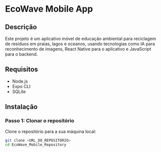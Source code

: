 # EcoWave Mobile App

## Descrição
Este projeto é um aplicativo móvel de educação ambiental para reciclagem de resíduos em praias, lagos e oceanos, usando tecnologias como IA para reconhecimento de imagens, React Native para o aplicativo e JavaScript para o backend.

## Requisitos
- Node.js
- Expo CLI
- SQLite

## Instalação

### Passo 1: Clonar o repositório
Clone o repositório para a sua máquina local:
```bash
git clone <URL_DO_REPOSITORIO>
cd EcoWave_Mobile_Repository
